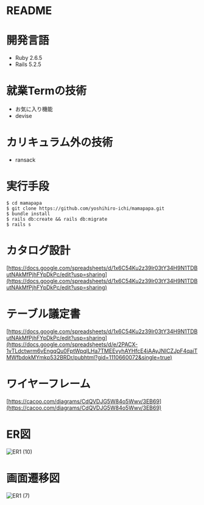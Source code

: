 # README
# 開発言語
- Ruby 2.6.5
- Rails 5.2.5
# 就業Termの技術
- お気に入り機能
- devise
# カリキュラム外の技術
- ransack
# 実行手段
```
$ cd mamapapa  
$ git clone https://github.com/yoshihiro-ichi/mamapapa.git  
$ bundle install  
$ rails db:create && rails db:migrate  
$ rails s
```
# カタログ設計
[https://docs.google.com/spreadsheets/d/1x6C54Ku2z39lr03tY34H9N1TDButNAkMfPjhFYpDkPc/edit?usp=sharing](https://docs.google.com/spreadsheets/d/1x6C54Ku2z39lr03tY34H9N1TDButNAkMfPjhFYpDkPc/edit?usp=sharing)
# テーブル議定書
[https://docs.google.com/spreadsheets/d/1x6C54Ku2z39lr03tY34H9N1TDButNAkMfPjhFYpDkPc/edit?usp=sharing](https://docs.google.com/spreadsheets/d/e/2PACX-1vTLdctwrm6vEngqQu0FptWpqlLHa7TMEEvyhAYHfcE4iAAyJNICZJpF4qaiTMWfbdokMYmkp532BRDr/pubhtml?gid=1110660072&single=true)
# ワイヤーフレーム
[https://cacoo.com/diagrams/CdQVDJG5W84o5Wwv/3EB69](https://cacoo.com/diagrams/CdQVDJG5W84o5Wwv/3EB69)
# ER図
![ER1 (10)](https://user-images.githubusercontent.com/83752978/128410996-3e351a96-1a9c-4014-a544-0687c18a0a51.png)

# 画面遷移図
![ER1 (7)](https://user-images.githubusercontent.com/83752978/128124507-5afcbd08-7c60-41d0-ab47-176471b2bc92.png)
